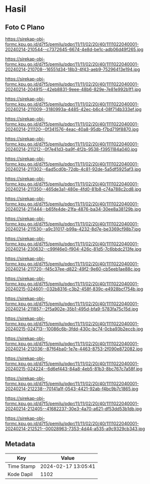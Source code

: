 # Hasil

## Foto C Plano

https://sirekap-obj-formc.kpu.go.id/d7f5/pemilu/pdpr/11/11/02/20/40/1111022040001-20240214-210544--c7372645-6674-4e8d-be1c-adb06d49f265.jpg

https://sirekap-obj-formc.kpu.go.id/d7f5/pemilu/pdpr/11/11/02/20/40/1111022040001-20240214-210708--16551d34-18b3-4f43-aeb9-75296413e194.jpg

https://sirekap-obj-formc.kpu.go.id/d7f5/pemilu/pdpr/11/11/02/20/40/1111022040001-20240214-204915--42eb8831-9eee-48b6-829e-7e81e992b1f1.jpg

https://sirekap-obj-formc.kpu.go.id/d7f5/pemilu/pdpr/11/11/02/20/40/1111022040001-20240214-211009--3180993a-4485-42ec-b6c4-08f714b333ef.jpg

https://sirekap-obj-formc.kpu.go.id/d7f5/pemilu/pdpr/11/11/02/20/40/1111022040001-20240214-211120--0f341576-4eac-40a8-95db-f7bd719f8870.jpg

https://sirekap-obj-formc.kpu.go.id/d7f5/pemilu/pdpr/11/11/02/20/40/1111022040001-20240214-211212--0f7e41d3-ba9f-4f2b-9538-f3951184a040.jpg

https://sirekap-obj-formc.kpu.go.id/d7f5/pemilu/pdpr/11/11/02/20/40/1111022040001-20240214-211302--6ad5cd0b-72db-4c81-92de-5a5df5925af3.jpg

https://sirekap-obj-formc.kpu.go.id/d7f5/pemilu/pdpr/11/11/02/20/40/1111022040001-20240214-211350--465de3a1-480e-4fd0-81b8-c74a788c2cd8.jpg

https://sirekap-obj-formc.kpu.go.id/d7f5/pemilu/pdpr/11/11/02/20/40/1111022040001-20240214-211444--b65fe4de-21fa-4876-ba34-30ee8a38129b.jpg

https://sirekap-obj-formc.kpu.go.id/d7f5/pemilu/pdpr/11/11/02/20/40/1111022040001-20240214-211530--a9c31017-b99a-4232-8d7e-be3369cf98b7.jpg

https://sirekap-obj-formc.kpu.go.id/d7f5/pemilu/pdpr/11/11/02/20/40/1111022040001-20240214-230632--c99f46e0-f904-426c-81d5-7c6bbdc213fe.jpg

https://sirekap-obj-formc.kpu.go.id/d7f5/pemilu/pdpr/11/11/02/20/40/1111022040001-20240214-211720--f45c37ee-d822-49f2-9e60-cb5eeb1ae88c.jpg

https://sirekap-obj-formc.kpu.go.id/d7f5/pemilu/pdpr/11/11/02/20/40/1111022040001-20240215-024601--032b8316-c3b2-458f-839c-e4928bcf754b.jpg

https://sirekap-obj-formc.kpu.go.id/d7f5/pemilu/pdpr/11/11/02/20/40/1111022040001-20240214-211857--2f5a902e-35b1-495d-bfa9-5783fa75c15d.jpg

https://sirekap-obj-formc.kpu.go.id/d7f5/pemilu/pdpr/11/11/02/20/40/1111022040001-20240215-024713--10086c6b-3fdd-430c-bc74-0cba93b2eccb.jpg

https://sirekap-obj-formc.kpu.go.id/d7f5/pemilu/pdpr/11/11/02/20/40/1111022040001-20240214-212036--87f64ba0-1e7e-4463-8753-2f090e872082.jpg

https://sirekap-obj-formc.kpu.go.id/d7f5/pemilu/pdpr/11/11/02/20/40/1111022040001-20240215-024224--6d6ef443-84a8-4eb5-81b3-8bc767c7a58f.jpg

https://sirekap-obj-formc.kpu.go.id/d7f5/pemilu/pdpr/11/11/02/20/40/1111022040001-20240214-212238--70141a1f-0543-4421-92ab-f4bc9b7c1865.jpg

https://sirekap-obj-formc.kpu.go.id/d7f5/pemilu/pdpr/11/11/02/20/40/1111022040001-20240214-212405--41682237-30e3-4a70-a621-df53dd53b1db.jpg

https://sirekap-obj-formc.kpu.go.id/d7f5/pemilu/pdpr/11/11/02/20/40/1111022040001-20240214-212521--00028963-7353-4d44-a535-a9c9329cb343.jpg


## Metadata

| Key        | Value               |
| ---------- | ------------------- |
| Time Stamp | 2024-02-17 13:05:41 |
| Kode Dapil | 1102                |



